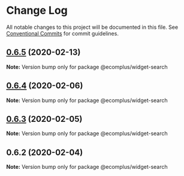 # Change Log

All notable changes to this project will be documented in this file.
See [Conventional Commits](https://conventionalcommits.org) for commit guidelines.

## [0.6.5](https://github.com/ecomplus/storefront/compare/@ecomplus/widget-search@0.6.4...@ecomplus/widget-search@0.6.5) (2020-02-13)

**Note:** Version bump only for package @ecomplus/widget-search





## [0.6.4](https://github.com/ecomclub/storefront/compare/@ecomplus/widget-search@0.6.3...@ecomplus/widget-search@0.6.4) (2020-02-06)

**Note:** Version bump only for package @ecomplus/widget-search





## [0.6.3](https://github.com/ecomclub/storefront/compare/@ecomplus/widget-search@0.6.2...@ecomplus/widget-search@0.6.3) (2020-02-05)

**Note:** Version bump only for package @ecomplus/widget-search





## 0.6.2 (2020-02-04)

**Note:** Version bump only for package @ecomplus/widget-search
